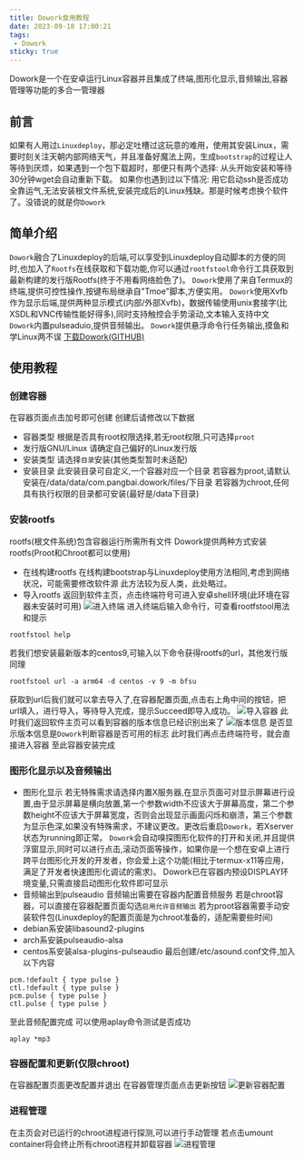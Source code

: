 ```yaml
---
title: Dowork食用教程
date: 2023-09-18 17:00:21
tags:
 - Dowork
sticky: true
---
```

Dowork是一个在安卓运行Linux容器并且集成了终端,图形化显示,音频输出,容器管理等功能的多合一管理器

<!--more-->
## 前言
如果有人用过```Linuxdeploy```，那必定吐槽过这玩意的难用，使用其安装Linux，需要时刻关注天朝内部网络天气，并且准备好魔法上网，生成```bootstrap```的过程让人等待到厌烦，如果遇到一个包下载超时，那便只有两个选择: 从头开始安装和等待30分钟wget会自动重新下载。
如果你也遇到过以下情况: 用它启动ssh是否成功全靠运气,无法安装根文件系统,安装完成后的Linux残缺。那是时候考虑换个软件了。没错说的就是你```Dowork```
## 简单介绍
```Dowork```融合了Linuxdeploy的后端,可以享受到Linuxdeploy自动脚本的方便的同时,也加入了```Rootfs```在线获取和下载功能,你可以通过```rootfstool```命令行工具获取到最新构建的发行版Rootfs(终于不用看网络脸色了)。
```Dowork```使用了来自Termux的终端,提供可控性操作,按键布局继承自"Tmoe"脚本,方便实用。
```Dowork```使用Xvfb作为显示后端,提供两种显示模式(内部/外部Xvfb)，数据传输使用unix套接字(比XSDL和VNC传输性能好得多),同时支持触控会手势滚动,文本输入支持中文
```Dowork```内置pulseaduio,提供音频输出。
```Dowork```提供悬浮命令行任务输出,摸鱼和学Linux两不误
[下载Dowork(GITHUB)](https://github.com/PangBaiWork/Dowork/releases)
## 使用教程
### 创建容器
在容器页面点击加号即可创建
创建后请修改以下数据
 - 容器类型 
 根据是否具有root权限选择,若无root权限,只可选择```proot```
 - 发行版GNU/Linux
 请确定自己偏好的Linux发行版
 - 安装类型
 请选择```目录```安装(其他类型暂时未适配)
 - 安装目录
 此安装目录可自定义,一个容器对应一个目录
 若容器为proot,请默认安装在/data/data/com.pangbai.dowork/files/下目录
 若容器为chroot,任何具有执行权限的目录都可安装(最好是/data下目录)
### 安装rootfs
rootfs(根文件系统)包含容器运行所需所有文件
Dowork提供两种方式安装rootfs(Proot和Chroot都可以使用)
 - 在线构建rootfs
在线构建bootstrap与Linuxdeploy使用方法相同,考虑到网络状况，可能需要修改软件源
此方法较为反人类，此处略过。
 - 导入rootfs
返回到软件主页，点击终端符号可进入安卓shell环境(此环境在容器未安装时可用)
![进入终端](http://shp.qpic.cn/collector/1642981619/f30928dc-b327-48ac-8303-fc235be84be8/0)
进入终端后输入命令行，可查看rootfstool用法和提示
```shell
rootfstool help
```
若我们想安装最新版本的centos9,可输入以下命令获得rootfs的url，其他发行版同理
```shell
rootfstool url -a arm64 -d centos -v 9 -m bfsu
```
获取到url后我们就可以拿去导入了,在容器配置页面,点击右上角中间的按钮，把url填入，进行导入，等待导入完成，提示Succeed即导入成功。
![导入容器](http://shp.qpic.cn/collector/1642981619/334ec5fb-a476-4898-92c9-e109a25f263f/0)
此时我们返回软件主页可以看到容器的版本信息已经识别出来了
![版本信息](http://shp.qpic.cn/collector/1642981619/c0bbb380-7846-4bf9-8cb2-e40bd4aca7b1/0)
是否显示版本信息是```Dowork```判断容器是否可用的标志
此时我们再点击终端符号，就会直接进入容器
至此容器安装完成

### 图形化显示以及音频输出
 - 图形化显示
 若无特殊需求请选择内置X服务器,在显示页面可对显示屏幕进行设置,由于显示屏幕是横向放置,第一个参数width不应该大于屏幕高度，第二个参数height不应该大于屏幕宽度，否则会出现显示画面闪烁和崩溃，第三个参数为显示色深,如果没有特殊需求，不建议更改。更改后重启```Dowork```，若Xserver状态为running即正常。
 ```Dowork```会自动嗅探图形化软件的打开和关闭,并且提供浮窗显示,同时可以进行点击,滚动页面等操作，如果你是一个想在安卓上进行跨平台图形化开发的开发者，你会爱上这个功能(相比于termux-x11等应用，满足了开发者快速图形化调试的需求)。
 Dowork已在容器内预设DISPLAY环境变量,只需直接启动图形化软件即可显示
 - 音频输出到pulseaudio
 音频输出需要在容器内配置音频服务
 若是chroot容器，可以直接在容器配置页面勾选```启用允许音频输出```
 若为proot容器需要手动安装软件包(Linuxdeploy的配置页面是为chroot准备的，适配需要些时间)
  - debian系安装libasound2-plugins
  - arch系安装pulseaudio-alsa
  - centos系安装alsa-plugins-pulseaudio
  最后创建/etc/asound.conf文件,加入以下内容
  ```shell
  pcm.!default { type pulse }
  ctl.!default { type pulse }
  pcm.pulse { type pulse }
  ctl.pulse { type pulse }
  ```
 至此音频配置完成
 可以使用aplay命令测试是否成功
 ```shell
 aplay *mp3
 ```
### 容器配置和更新(仅限chroot)
在容器配置页面更改配置并退出
在容器管理页面点击更新按钮
![更新容器配置](http://shp.qpic.cn/collector/1642981619/9e4cd613-1b99-418e-9242-8464406f64cd/0)

### 进程管理
在主页会对已运行的chroot进程进行探测,可以进行手动管理
若点击umount container将会终止所有chroot进程并卸载容器
![进程管理](http://shp.qpic.cn/collector/1642981619/67a5c5ea-e46e-4934-a31e-193eee244510/0)
 
 
 